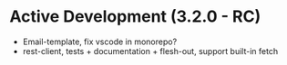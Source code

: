 Active Development (3.2.0 - RC)
=====================================
* Email-template, fix vscode in monorepo?
* rest-client, tests + documentation + flesh-out, support built-in fetch